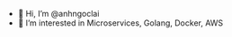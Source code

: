 - 👋 Hi, I’m @anhngoclai
- 👀 I’m interested in Microservices, Golang, Docker, AWS

<!---
anhngoclai/anhngoclai is a ✨ special ✨ repository because its `README.md` (this file) appears on your GitHub profile.
You can click the Preview link to take a look at your changes.
--->

